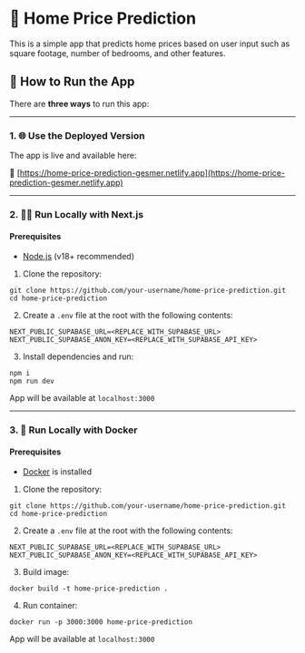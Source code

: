 # 🏡 Home Price Prediction

This is a simple app that predicts home prices based on user input such as square footage, number of bedrooms, and other features.

## 🚀 How to Run the App

There are **three ways** to run this app:

---

### 1. 🌐 Use the Deployed Version

The app is live and available here:

🔗 [https://home-price-prediction-gesmer.netlify.app](https://home-price-prediction-gesmer.netlify.app)

---

### 2. 🧑‍💻 Run Locally with Next.js

#### Prerequisites

- [Node.js](https://nodejs.org/) (v18+ recommended)

1. Clone the repository:

```
git clone https://github.com/your-username/home-price-prediction.git
cd home-price-prediction
```

2. Create a `.env` file at the root with the following contents:

```
NEXT_PUBLIC_SUPABASE_URL=<REPLACE_WITH_SUPABASE_URL>
NEXT_PUBLIC_SUPABASE_ANON_KEY=<REPLACE_WITH_SUPABASE_API_KEY>
```

3. Install dependencies and run:

```
npm i
npm run dev
```

App will be available at `localhost:3000`

---

### 3. 🐳 Run Locally with Docker

#### Prerequisites

- [Docker](https://www.docker.com/get-started/) is installed

1. Clone the repository:

```
git clone https://github.com/your-username/home-price-prediction.git
cd home-price-prediction
```

2. Create a `.env` file at the root with the following contents:

```
NEXT_PUBLIC_SUPABASE_URL=<REPLACE_WITH_SUPABASE_URL>
NEXT_PUBLIC_SUPABASE_ANON_KEY=<REPLACE_WITH_SUPABASE_API_KEY>
```

3. Build image:

```
docker build -t home-price-prediction .
```

4. Run container:

```
docker run -p 3000:3000 home-price-prediction
```

App will be available at `localhost:3000`
